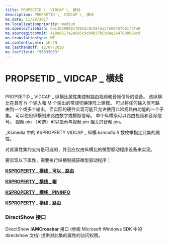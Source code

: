 ```yaml
---
title: PROPSETID \_ VIDCAP \_ 横线
description: PROPSETID \_ VIDCAP \_ 横线
ms.date: 11/28/2017
ms.localizationpriority: medium
ms.openlocfilehash: eac10a096017091dc9c59fea27e00457b61f7fa0
ms.sourcegitcommit: 418e6617e2a695c9cb4b37b5b60e264760858acd
ms.translationtype: MT
ms.contentlocale: zh-CN
ms.lasthandoff: 12/07/2020
ms.locfileid: "96833953"
---
```

# <a name="propsetid_vidcap_crossbar"></a>PROPSETID \_ VIDCAP \_ 横线


## <span id="ddk_propsetid_vidcap_crossbar_ks"></span><span id="DDK_PROPSETID_VIDCAP_CROSSBAR_KS"></span>


PROPSETID \_ VIDCAP \_ 纵横比属性集控制路由视频和音频信号的设备。 该纵横比在具有 N 个输入和 M 个输出的常规切换矩阵上建模。 可以将任何输入信号路由到一个或多个输出，但实际的硬件实现可能只允许使用此常规路由功能的一个子集。 可以使用纵横制来路由数字或模拟信号。 单个纵横条可以路由视频和音频信号。 视频 pin （可选）可以指示与视频 pin 相关的音频 pin。

\_Ksmedia 中的 KSPROPERTY VIDCAP \_ 纵横 *ksmedia.h* 数枚举指定此集的属性。

对此属性集的支持是可选的，并且应仅由纵横比的微型驱动程序设备来实现。

要实现以下属性，需要执行纵横制捕获微型驱动程序：

[**KSPROPERTY \_ 横线 \_ 可以 \_ 路由**](ksproperty-crossbar-can-route.md)

[**KSPROPERTY \_ 横线 \_ 帽**](ksproperty-crossbar-caps.md)

[**KSPROPERTY \_ 横线 \_ PININFO**](ksproperty-crossbar-pininfo.md)

[**KSPROPERTY \_ 横线 \_ 路由**](ksproperty-crossbar-route.md)

### <a name="span-iddirectshow_interfacespanspan-iddirectshow_interfacespandirectshow-interface"></a><span id="directshow_interface"></span><span id="DIRECTSHOW_INTERFACE"></span>DirectShow 接口

DirectShow **IAMCrossbar** 接口 (参阅 Microsoft Windows SDK 中的 directshow 文档) 提供对此集的属性的访问权限。

 

 





